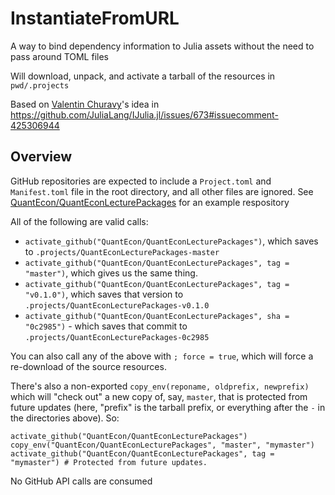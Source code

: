 # InstantiateFromURL

A way to bind dependency information to Julia assets without the need to pass around TOML files

Will download, unpack, and activate a tarball of the resources in `pwd/.projects`

Based on [Valentin Churavy](https://github.com/vchuravy)'s idea in https://github.com/JuliaLang/IJulia.jl/issues/673#issuecomment-425306944

## Overview

GitHub repositories are expected to include a `Project.toml` and `Manifest.toml` file in the root directory, and all other files are ignored.  See [QuantEcon/QuantEconLecturePackages](https://github.com/QuantEcon/QuantEconLecturePackages) for an example respository

All of the following are valid calls:

* `activate_github("QuantEcon/QuantEconLecturePackages")`, which saves to `.projects/QuantEconLecturePackages-master`
* `activate_github("QuantEcon/QuantEconLecturePackages", tag = "master")`, which gives us the same thing. 
* `activate_github("QuantEcon/QuantEconLecturePackages", tag = "v0.1.0")`, which saves that version to `.projects/QuantEconLecturePackages-v0.1.0`
* `activate_github("QuantEcon/QuantEconLecturePackages", sha = "0c2985")` - which saves that commit to `.projects/QuantEconLecturePackages-0c2985`

You can also call any of the above with `; force = true`, which will force a re-download of the source resources. 

There's also a non-exported `copy_env(reponame, oldprefix, newprefix)` which will "check out" a new copy of, say, `master`, that is protected from future updates (here, "prefix" is the tarball prefix, or everything after the `-` in the directories above). So:

```
activate_github("QuantEcon/QuantEconLecturePackages")
copy_env("QuantEcon/QuantEconLecturePackages", "master", "mymaster")
activate_github("QuantEcon/QuantEconLecturePackages", tag = "mymaster") # Protected from future updates. 
``` 

No GitHub API calls are consumed